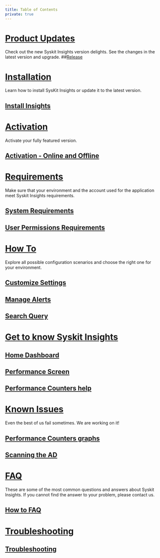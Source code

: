 ```yaml
---
title: Table of Contents
private: true
---
```


# [Product Updates](product-updates)
Check out the new Syskit Insights version delights. See the changes in the latest version and upgrade. 
##[Release](release1.md)

# [Installation](installation)
Learn how to install SysKit Insights or update it to the latest version. 
## [Install Insights](install-insights.md)

# [Activation](activation)
Activate your fully featured version.
## [Activation - Online and Offline](online-offline-activation.md)

# [Requirements](requirements)
Make sure that your environment and the account used for the application meet Syskit Insights requirements.
## [System Requirements](system-requirements.md)
## [User Permissions Requirements](user-permissions-requirements.md)

# [How To](how-to)
Explore all possible configuration scenarios and choose the right one for your environment.
## [Customize Settings](customize-settings.md)
## [Manage Alerts](manage-alerts.md)
## [Search Query](search-query.md)

# [Get to know Syskit Insights](get-to-know-insights)
## [Home Dashboard](insights-home.md)
## [Performance Screen](performance-screen.md)
## [Performance Counters help](performance-counters.md)

# [Known Issues](known-issues)
Even the best of us fail sometimes. We are working on it! 
## [Performance Counters graphs](performance-counters-laptop-sleeping.md)
## [Scanning the AD](scan-ad-server-number.md)

# [FAQ](faq)
These are some of the most common questions and answers about Syskit Insights. If you cannot find the answer to your problem, please contact us.
## [How to FAQ](how-to-faq.md)

# [Troubleshooting](troubleshooting)
## [Troubleshooting](troubleshooting.md)
